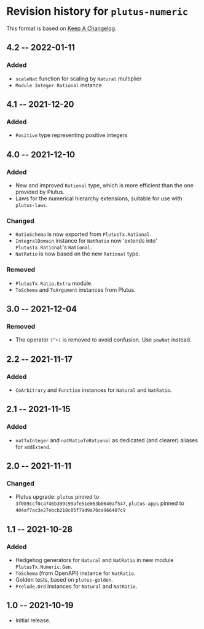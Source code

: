 # Revision history for `plutus-numeric`

This format is based on [Keep A Changelog](https://keepachangelog.com/en/1.0.0).

## 4.2 -- 2022-01-11

### Added

* `scaleNat` function for scaling by `Natural` multiplier
* `Module Integer Rational` instance

## 4.1 -- 2021-12-20

### Added

* `Positive` type representing positive integers

## 4.0 -- 2021-12-10

### Added

* New and improved `Rational` type, which is more efficient than the one
  provided by Plutus.
* Laws for the numerical hierarchy extensions, suitable for use with
  `plutus-laws`.

### Changed

* `RatioSchema` is now exported from `PlutusTx.Rational`.
* `IntegralDomain` instance for `NatRatio` now 'extends into'
  `PlutusTx.Rational`'s `Rational`.
* `NatRatio` is now based on the new `Rational` type.

### Removed

* `PlutusTx.Ratio.Extra` module.
* `ToSchema` and `ToArgument` instances from Plutus.

## 3.0 -- 2021-12-04

### Removed

* The operator `(^+)` is removed to avoid confusion. Use `powNat` instead.

## 2.2 -- 2021-11-17

### Added

* `CoArbitrary` and `Function` instances for `Natural` and `NatRatio`.

## 2.1 -- 2021-11-15

### Added

- `natToInteger` and `natRatioToRational` as dedicated (and clearer) aliases for
  `addExtend`.

## 2.0 -- 2021-11-11

### Changed

* Plutus upgrade: `plutus` pinned to `3f089ccf0ca746b399c99afe51e063b0640af547`,
  `plutus-apps` pinned to `404af7ac3e27ebcb218c05f79d9a70ca966407c9`

## 1.1 -- 2021-10-28

### Added

* Hedgehog generators for `Natural` and `NatRatio` in new module
  `PlutusTx.Numeric.Gen`.
* `ToSchema` (from OpenAPI) instance for `NatRatio`.
* Golden tests, based on `plutus-golden`.
* `Prelude.Ord` instances for `Natural` and `NatRatio`.

## 1.0 -- 2021-10-19

* Initial release.
